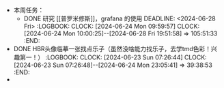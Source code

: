 - 本周任务：
	- DONE 研究 [[普罗米修斯]]，grafana 的使用
	  DEADLINE: <2024-06-28 Fri>
	  :LOGBOOK:
	  CLOCK: [2024-06-24 Mon 09:59:57]
	  CLOCK: [2024-06-24 Mon 10:00:25]--[2024-06-28 Fri 19:51:58] =>  105:51:33
	  :END:
- DONE HBR头像临摹一张找点乐子（虽然没啥能力找乐子，去学tmd色彩！兴趣第一！）
  :LOGBOOK:
  CLOCK: [2024-06-23 Sun 07:26:44]
  CLOCK: [2024-06-23 Sun 07:26:48]--[2024-06-24 Mon 23:05:41] =>  39:38:53
  :END:
-